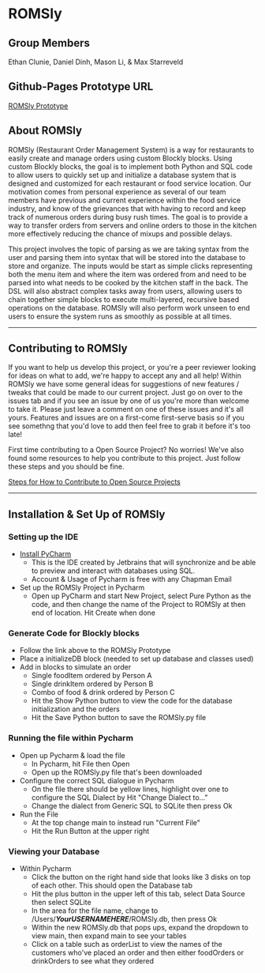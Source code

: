 # ROMSly

## Group Members

Ethan Clunie, Daniel Dinh, Mason Li, & Max Starreveld

## Github-Pages Prototype URL

[ROMSly Prototype](https://ddinh0411.github.io/ROMSly/src/index.html)

## About ROMSly

ROMSly (Restaurant Order Management System) is a way for restaurants to easily create and manage orders using custom Blockly blocks. Using custom Blockly blocks, the goal is to implement both Python and SQL code to allow users to quickly set up and initialize a database system that is designed and customized for each restaurant or food service location. Our motivation comes from personal experience as several of our team members have previous and current experience within the food service industry, and know of the grievances that with having to record and keep track of numerous orders during busy rush times. The goal is to provide a way to transfer orders from servers and online orders to those in the kitchen more effectively reducing the chance of mixups and possible delays.

This project involves the topic of parsing as we are taking syntax from the user and parsing them into syntax that will be stored into the database to store and organize. The inputs would be start as simple clicks representing both the menu item and where the item was ordered from and need to be parsed into what needs to be cooked by the kitchen staff in the back. The DSL will also abstract complex tasks away from users, allowing users to chain together simple blocks to execute multi-layered, recursive based operations on the database. ROMSly will also perform work unseen to end users to ensure the system runs as smoothly as possible at all times.

---
## Contributing to ROMSly

If you want to help us develop this project, or you're a peer reviewer looking for ideas on what to add, we're happy to accept any and all help! Within ROMSly we have some general ideas for suggestions of new features / tweaks that could be made to our current project. Just go on over to the issues tab and if you see an issue by one of us you're more than welcome to take it. Please just leave a comment on one of these issues and it's all yours. Features and issues are on a first-come first-serve basis so if you see somethng that you'd love to add then feel free to grab it before it's too late!

First time contributing to a Open Source Project? No worries! We've also found some resources to help you contribute to this project. Just follow these steps and you should be fine.

[Steps for How to Contribute to Open Source Projects](https://dev.to/codesphere/how-to-start-contributing-to-open-source-projects-on-github-534n)

---

## Installation & Set Up of ROMSly

### Setting up the IDE

- [Install PyCharm](https://www.jetbrains.com/pycharm/download/?section=mac)
    - This is the IDE created by Jetbrains that will synchronize and be able to preview and interact with databases using SQL.
    - Account & Usage of Pycharm is free with any Chapman Email
- Set up the ROMSly Project in Pycharm
    - Open up PyCharm and start New Project, select Pure Python as the code, and then change the name of the Project to ROMSly at then end of location. Hit Create when done

### Generate Code for Blockly blocks

- Follow the link above to the ROMSly Prototype
- Place a initializeDB block (needed to set up database and classes used)
- Add in blocks to simulate an order
    - Single foodItem ordered by Person A
    - Single drinkItem ordered by Person B
    - Combo of food & drink ordered by Person C
    - Hit the Show Python button to view the code for the database initialization and the orders
    - Hit the Save Python button to save the ROMSly.py file

### Running the file within Pycharm

- Open up Pycharm & load the file
    - In Pycharm, hit File then Open
    - Open up the ROMSly.py file that's been downloaded
- Configure the correct SQL dialogue in Pycharm
    - On the file there should be yellow lines, highlight over one to configure the SQL Dialect by Hit "Change Dialect to..."
    - Change the dialect from Generic SQL to SQLite then press Ok
- Run the File
    - At the top change main to instead run "Current File"
    - Hit the Run Button at the upper right

### Viewing your Database
- Within Pycharm
    - Click the button on the right hand side that looks like 3 disks on top of each other. This should open the Database tab
    - Hit the plus button in the upper left of this tab, select Data Source then select SQLite
    - In the area for the file name, change to /Users/***YourUSERNAMEHERE***/ROMSly.db, then press Ok
    - Within the new ROMSly.db that pops ups, expand the dropdown to view main, then expand main to see your tables
    - Click on a table such as orderList to view the names of the customers who've placed an order and then either foodOrders or drinkOrders to see what they ordered



